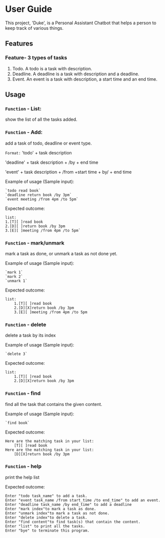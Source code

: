 # User Guide
This project, 'Duke', is
a Personal Assistant Chatbot that helps a person 
to keep track of various things.
## Features 

### Feature- 3 types of tasks
1. Todo. A todo is a task with description.
2. Deadline. A deadline is a task with description and a deadline.
3. Event. An event is a task with description, a start time and an end time.


## Usage
### `Function` - List:
show the list of all the tasks added.
### `Function` - Add: 
add a task of todo, deadline or event type.

`Format:`
'todo' + task description

'deadline' + task description + /by + end time

'event' + task description + /from +start time + by/ + end time

Example of usage (Sample input): 
````
`todo read book`
`deadline return book /by 3pm`
`event meeting /from 4pm /to 5pm`
````
Expected outcome:
````
list:
1.[T][ ]read book
2.[D][ ]return book /by 3pm
3.[E][ ]meeting /from 4pm /to 5pm`
````
### `Function` - mark/unmark
mark a task as done, or unmark a task as not done yet.

Example of usage (Sample input):
````
`mark 1`
`mark 2`
`unmark 1`
````
Expected outcome:
````
list:
	1.[T][ ]read book
	2.[D][X]return book /by 3pm
	3.[E][ ]meeting /from 4pm /to 5pm
````
### `Function` - delete
delete a task by its index

Example of usage (Sample input):
````
`delete 3`
````
Expected outcome:
````
list:
	1.[T][ ]read book
	2.[D][X]return book /by 3pm
````

### `Function` - find
find all the task that contains the given content.

Example of usage (Sample input):
````
`find book`
````
Expected outcome:
````
Here are the matching task in your list:
	[T][ ]read book
Here are the matching task in your list:
	[D][X]return book /by 3pm
````
### `Function` - help
print the help list

Expected outcome:
````
Enter "todo task_name" to add a task.
Enter "event task_name /from start_time /to end_time" to add an event.
Enter "deadline task_name /by end_time" to add a deadline
Enter "mark index"to mark a task as done.
Enter "unmark index"to mark a task as not done.
Enter "delete index"to delete a task.
Enter "find content"to find task(s) that contain the content.
Enter "list" to print all the tasks.
Enter "bye" to terminate this program.
````
